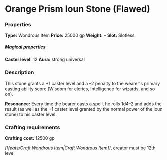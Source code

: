 ﻿---
Title: "Orange Prism Ioun Stone (Flawed)"
Type: "Wondrous Item"
Price: "25000 gp"
Weight: "–"
Slot: "Slotless"
Caster level: "12"
Aura: "strong universal"
Description: |
  "This stone grants a +1 caster level and a –2 penalty to the wearer's primary casting ability score (Wisdom for clerics, Intelligence for wizards, and so on).
  **Resonance:** Every time the bearer casts a spell, he rolls 1d4–2 and adds the result (as well as the +1 caster level granted by the normal power of the ioun stone) to his caster level."
Crafting cost: "12500 gp"
Sources: "['Seekers of Secrets']"
---

# Orange Prism Ioun Stone (Flawed)

### Properties

**Type:** Wondrous Item **Price:** 25000 gp **Weight:** – **Slot:** Slotless

##### Magical properties

**Caster level:** 12 **Aura:** strong universal

### Description

This stone grants a +1 caster level and a –2 penalty to the wearer's primary casting ability score (Wisdom for clerics, Intelligence for wizards, and so on).

**Resonance:** Every time the bearer casts a spell, he rolls 1d4–2 and adds the result (as well as the +1 caster level granted by the normal power of the ioun stone) to his caster level.

### Crafting requirements

**Crafting cost:** 12500 gp

_[[feats/Craft Wondrous Item|Craft Wondrous Item]]_, creator must be 12th level

